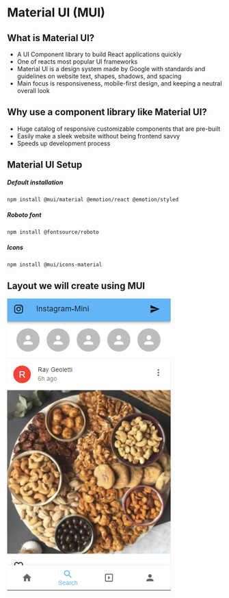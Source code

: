 # Material UI (MUI)

## What is Material UI?
- A UI Component library to build React applications quickly
- One of reacts most popular UI frameworks
- Material UI is a design system made by Google with standards and guidelines on website text, shapes, shadows, and spacing
- Main focus is responsiveness, mobile-first design, and keeping a neutral overall look 

## Why use a component library like Material UI? 
- Huge catalog of responsive customizable components that are pre-built 
- Easily make a sleek website without being frontend savvy
- Speeds up development process 

## Material UI Setup

##### Default installation
```
npm install @mui/material @emotion/react @emotion/styled

```
##### Roboto font
```
npm install @fontsource/roboto

```

##### Icons
```
npm install @mui/icons-material

```

## Layout we will create using MUI

![final layout](/instagramMini.png)
